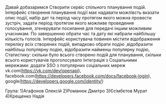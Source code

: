 Давай добазаримся
Створити сервіс спільного планування подій. Інтерфейс створення планування події має надавати можлівсть вказати опис події, набір дат та період часу протягом якого можна провести зустріч, задати період протягом якого можливе проведення голосування, згенерувати посилання для передачі іншим можливим учасникам. По завершенню обрати час та дату які набрали найбільшу кількість голосів.
Інтерфейс користувача повинен містити відображення переліку всіх створених подій, випадково обрати подію ,відобразити найбільш популярну подію, відобразити найменш популярну подію, Статистику: скільки було всього створено подій для планування, скільки всього користувачів проголосувало
Інтеграція з Соціальними мережами: додати SSO з популярних соціальних мереж vk.com(https://vk.com/dev/openapi), facebook.com(https://developers.facebook.com/docs/facebook-login), google(https://developers.google.com/identity/)

Група: 1)Агафонов Олексій 2)Романюк Дмитро 3)Єсімбєтов Мурат 4)Крещенко Надія
